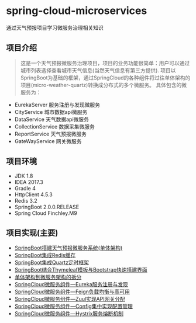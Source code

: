 # spring-cloud-microservices 
通过天气预报项目学习微服务治理相关知识

## 项目介绍
> 这是一个天气预报微服务治理项目，项目的业务功能很简单：用户可以通过城市列表选择查看城市天气信息(当然天气信息有第三方提供).
项目以SpringBoot为基础的框架，通过SpringCloud的各种组件将过往单体架构的项目(micro-weather-quartz)转换成分布式的多个微服务。
具体包含的微服务为：
* EurekaServer 服务注册与发现微服务
* CityService 城市数据api微服务
* DataService 天气数据api微服务
* CollectionService 数据采集微服务
* ReportService 天气预报微服务
* GateWayService 网关微服务

## 项目环境
* JDK 1.8
* IDEA 2017.3
* Gradle 4
* HttpClient 4.5.3
* Redis 3.2
* SpringBoot 2.0.0.RELEASE
* Spring Cloud Finchley.M9

## 项目实现(主要)
* [SpringBoot搭建天气预报微服务系统(单体架构)](https://blog.csdn.net/qq_33764491/article/details/80136045)
* [SpringBoot集成Redis缓存](https://blog.csdn.net/qq_33764491/article/details/80137711)
* [SpringBoot集成Quartz定时框架](https://blog.csdn.net/qq_33764491/article/details/80137965)
* [SpringBoot结合Thymeleaf模板与Bootstrap快速搭建界面](https://blog.csdn.net/qq_33764491/article/details/80490231)
* [单体架构到微服务架构的拆分](https://blog.csdn.net/qq_33764491/article/details/80795504)
* [SpringCloud微服务组件—Eureka服务注册与发现](https://blog.csdn.net/qq_33764491/article/details/81266407)
* [SpringCloud微服务组件—Feign负载均衡与高可用]()
* [SpringCloud微服务组件—Zuul实现API网关分配]()
* [SpringCloud微服务组件—Config集中实现配置管理]()
* [SpringCloud微服务组件—Hystrix服务熔断机制]()



